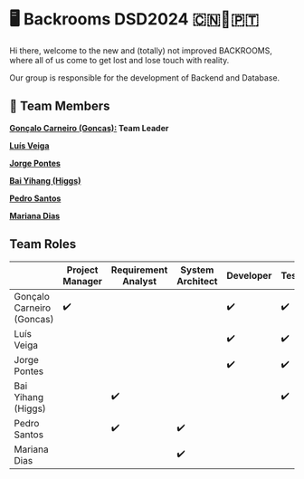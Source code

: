 # 🖥 Backrooms DSD2024 🇨🇳🤝🇵🇹
Hi there, welcome to the new and (totally) not improved BACKROOMS, where all of us come to get lost and lose touch with reality.

Our group is responsible for the development of Backend and Database.

## 👥️ **Team Members**


**[Gonçalo Carneiro (Goncas):](Docs/Goncas.pdf) Team Leader**

**[Luís Veiga]()**

**[Jorge Pontes]()**

**[Bai Yihang (Higgs)](Docs/Higgs.pdf)**

**[Pedro Santos](Docs/PedroSantosCV.pdf)**

**[Mariana Dias](Docs/MarianaDiasCV.pdf)**

## **Team Roles**

|    |Project Manager|Requirement Analyst|System Architect|Developer|Tester|Liaison|
|---|---|---|---|---|---|---|
|Gonçalo Carneiro (Goncas)| ✔️| | | ✔️| ✔️| |
|Luís Veiga| | | | ✔️| ✔️| |
|Jorge Pontes| | | | ✔️| ✔️| |
|Bai Yihang (Higgs)| | ✔️| | | ✔️| |
|Pedro Santos| | ✔️| ✔️| | | |
|Mariana Dias| | | ✔️| | | ✔️|

